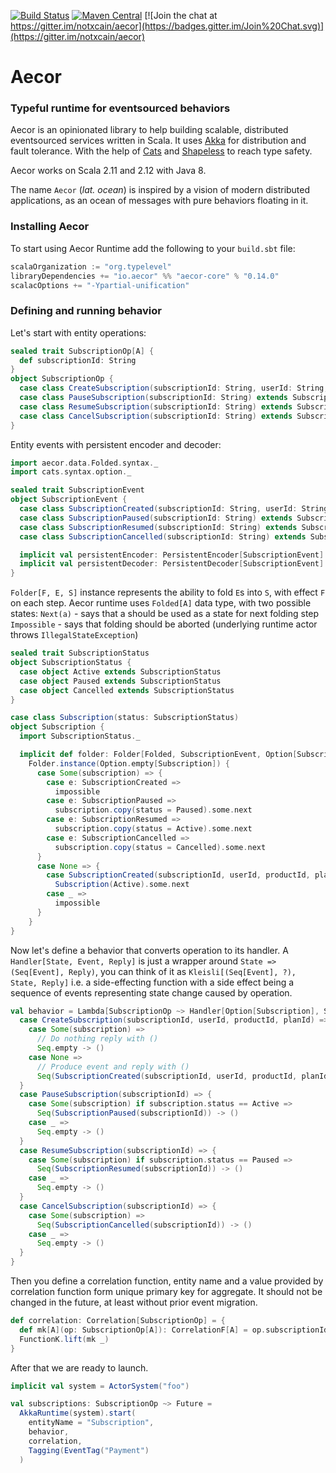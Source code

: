 
[![Build Status](https://img.shields.io/travis/notxcain/aecor/master.svg)](https://travis-ci.org/notxcain/aecor)
[![Maven Central](https://img.shields.io/maven-central/v/io.aecor/aecor-core_2.11.svg)](https://github.com/notxcain/aecor)
[![Join the chat at https://gitter.im/notxcain/aecor](https://badges.gitter.im/Join%20Chat.svg)](https://gitter.im/notxcain/aecor)


# Aecor
### Typeful runtime for eventsourced behaviors

Aecor is an opinionated library to help building scalable, distributed eventsourced services written in Scala. It uses [Akka](https://github.com/akka/akka) for distribution and fault tolerance.
With the help of [Cats](https://github.com/typelevel/cats/) and [Shapeless](https://github.com/milessabin/shapeless) to reach type safety.

Aecor works on Scala 2.11 and 2.12 with Java 8.

The name `Aecor` (_lat. ocean_) is inspired by a vision of modern distributed applications, as an ocean of messages with pure behaviors floating in it.
    
### Installing Aecor

To start using Aecor Runtime add the following to your `build.sbt` file:

```scala
scalaOrganization := "org.typelevel"
libraryDependencies += "io.aecor" %% "aecor-core" % "0.14.0"
scalacOptions += "-Ypartial-unification"
```

### Defining and running behavior

Let's start with entity operations:

```scala
sealed trait SubscriptionOp[A] {
  def subscriptionId: String
}
object SubscriptionOp {
  case class CreateSubscription(subscriptionId: String, userId: String, productId: String, planId: String) extends SubscriptionOp[Unit]
  case class PauseSubscription(subscriptionId: String) extends SubscriptionOp[Unit]
  case class ResumeSubscription(subscriptionId: String) extends SubscriptionOp[Unit]
  case class CancelSubscription(subscriptionId: String) extends SubscriptionOp[Unit]
}
```

Entity events with persistent encoder and decoder:

```scala
import aecor.data.Folded.syntax._
import cats.syntax.option._

sealed trait SubscriptionEvent
object SubscriptionEvent {
  case class SubscriptionCreated(subscriptionId: String, userId: String, productId: String, planId: String) extends SubscriptionEvent
  case class SubscriptionPaused(subscriptionId: String) extends SubscriptionEvent
  case class SubscriptionResumed(subscriptionId: String) extends SubscriptionEvent
  case class SubscriptionCancelled(subscriptionId: String) extends SubscriptionEvent

  implicit val persistentEncoder: PersistentEncoder[SubscriptionEvent] = `define it as you wish`
  implicit val persistentDecoder: PersistentDecoder[SubscriptionEvent] = `and this one too`
}
```

`Folder[F, E, S]` instance represents the ability to fold `E`s into `S`, with effect `F` on each step.
Aecor runtime uses `Folded[A]` data type, with two possible states:
`Next(a)` - says that a should be used as a state for next folding step
`Impossible` - says that folding should be aborted (underlying runtime actor throws `IllegalStateException`)

```scala
sealed trait SubscriptionStatus
object SubscriptionStatus {
  case object Active extends SubscriptionStatus
  case object Paused extends SubscriptionStatus
  case object Cancelled extends SubscriptionStatus
}

case class Subscription(status: SubscriptionStatus)
object Subscription {
  import SubscriptionStatus._

  implicit def folder: Folder[Folded, SubscriptionEvent, Option[Subscription]] =
    Folder.instance(Option.empty[Subscription]) {
      case Some(subscription) => {
        case e: SubscriptionCreated =>
          impossible
        case e: SubscriptionPaused =>
          subscription.copy(status = Paused).some.next
        case e: SubscriptionResumed =>
          subscription.copy(status = Active).some.next
        case e: SubscriptionCancelled =>
          subscription.copy(status = Cancelled).some.next
      }
      case None => {
        case SubscriptionCreated(subscriptionId, userId, productId, planId) =>
          Subscription(Active).some.next
        case _ =>
          impossible
      }
    }
}

```

Now let's define a behavior that converts operation to its handler.
A `Handler[State, Event, Reply]` is just a wrapper around `State => (Seq[Event], Reply)`,
you can think of it as `Kleisli[(Seq[Event], ?), State, Reply]`
i.e. a side-effecting function with a side effect being a sequence of events representing state change caused by operation.

```scala
val behavior = Lambda[SubscriptionOp ~> Handler[Option[Subscription], SubscriptionEvent, ?]] {
  case CreateSubscription(subscriptionId, userId, productId, planId) => {
    case Some(subscription) =>
      // Do nothing reply with ()
      Seq.empty -> ()
    case None =>
      // Produce event and reply with ()
      Seq(SubscriptionCreated(subscriptionId, userId, productId, planId)) -> ()
  }
  case PauseSubscription(subscriptionId) => {
    case Some(subscription) if subscription.status == Active =>
      Seq(SubscriptionPaused(subscriptionId)) -> ()
    case _ =>
      Seq.empty -> ()
  }
  case ResumeSubscription(subscriptionId) => {
    case Some(subscription) if subscription.status == Paused =>
      Seq(SubscriptionResumed(subscriptionId)) -> ()
    case _ =>
      Seq.empty -> ()
  }
  case CancelSubscription(subscriptionId) => {
    case Some(subscription) =>
      Seq(SubscriptionCancelled(subscriptionId)) -> ()
    case _ =>
      Seq.empty -> ()
  }
}
```

Then you define a correlation function, entity name and a value provided by correlation function form unique primary key for aggregate.
It should not be changed in the future, at least without prior event migration.

```scala
def correlation: Correlation[SubscriptionOp] = {
  def mk[A](op: SubscriptionOp[A]): CorrelationF[A] = op.subscriptionId
  FunctionK.lift(mk _)
}
```

After that we are ready to launch.

```scala
implicit val system = ActorSystem("foo")

val subscriptions: SubscriptionOp ~> Future =
  AkkaRuntime(system).start(
    entityName = "Subscription",
    behavior,
    correlation,
    Tagging(EventTag("Payment")
  )
```
